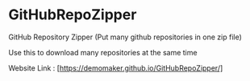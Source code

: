 # GitHubRepoZipper
GitHub Repository Zipper (Put many github repositories in one zip file)

Use this to download many repositories at the same time

Website Link : [https://demomaker.github.io/GitHubRepoZipper/]
